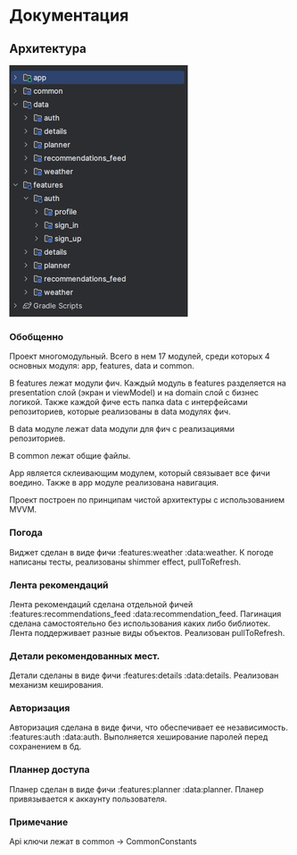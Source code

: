 # Документация

## Архитектура

![Архитектура](img.png)

### Обобщенно

Проект многомодульный. Всего в нем 17 модулей, среди которых 4 основных модуля: app, features, data и common.

В features лежат модули фич. Каждый модуль в features разделяется на presentation слой (экран и viewModel) и
на domain слой с бизнес логикой. Также каждой фиче есть папка data с интерфейсами репозиториев, которые реализованы
в data модулях фич.

В data модуле лежат data модули для фич с реализациями репозиториев.

В common лежат общие файлы.

App является склеивающим модулем, который связывает все фичи воедино.
Также в app модуле реализована навигация.

Проект построен по принципам чистой архитектуры с использованием MVVM.

### Погода

Виджет сделан в виде фичи :features:weather :data:weather. К погоде написаны тесты, реализованы shimmer effect,
pullToRefresh.

### Лента рекомендаций

Лента рекомендаций сделана отдельной фичей :features:recommendations_feed :data:recommendation_feed.
Пагинация сделана самостоятельно без использования каких либо библиотек. Лента поддерживает
разные виды объектов. Реализован pullToRefresh.

### Детали рекомендованных мест.

Детали сделаны в виде фичи :features:details :data:details. Реализован механизм кеширования.

### Авторизация

Авторизация сделана в виде фичи, что обеспечивает ее независимость. :features:auth :data:auth.
Выполняется хеширование паролей перед сохранением в бд.

### Планнер доступа

Планер сделан в виде фичи :features:planner :data:planner. Планер привязывается к аккаунту пользователя.

### Примечание

Api ключи лежат в common -> CommonConstants

